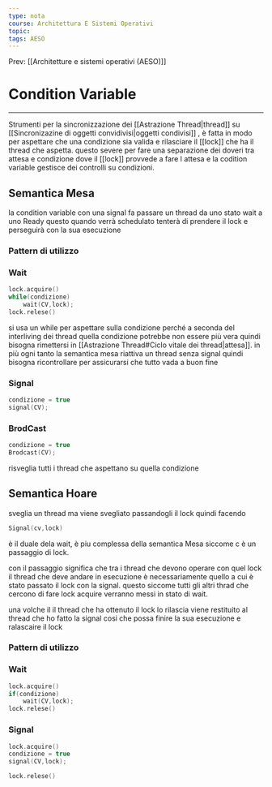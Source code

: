 ```yaml
---
type: nota
course: Architettura E Sistemi Operativi
topic: 
tags: AESO
---
```


Prev: [[Architetture e sistemi operativi (AESO)]]

# Condition Variable
---
Strumenti per la sincronizzazione dei [[Astrazione Thread|thread]] su [[Sincronizazine di oggetti convidivisi|oggetti condivisi]] , è fatta in modo per aspettare che una condizione sia valida e rilasciare il [[lock]] che ha il thread che aspetta. questo severe per fare una separazione dei doveri tra attesa e condizione dove il [[lock]] provvede a fare l attesa e la codition variable gestisce dei controlli su condizioni.

## Semantica Mesa

la condition variable con una signal  fa passare un thread da uno stato wait a uno Ready questo quando verrà schedulato tenterà di prendere il lock e perseguirà con la sua esecuzione

### Pattern di utilizzo

### Wait

```c
lock.acquire()
while(condizione)
	wait(CV,lock);
lock.relese()
```

si usa un while per aspettare sulla condizione perché a seconda del interliving dei thread quella condizione potrebbe non essere più vera quindi bisogna  rimettersi in [[Astrazione Thread#Ciclo vitale dei thread|attesa]]. in più ogni tanto la semantica mesa riattiva un thread senza signal quindi bisogna ricontrollare per assicurarsi che tutto vada a buon fine

### Signal

```c
condizione = true
signal(CV);
```

### BrodCast

```c
condizione = true
Brodcast(CV);
```

risveglia tutti i thread che aspettano su quella condizione

## Semantica Hoare

sveglia un thread ma viene svegliato passandogli il lock quindi facendo

```c
Signal(cv,lock)
```

 è il duale dela wait, è piu complessa della semantica Mesa siccome c è un passaggio di lock.

con il passaggio significa che tra i thread che devono operare con quel lock il thread che deve andare in esecuzione è necessariamente quello a cui è stato passato il lock con la signal. questo siccome tutti gli altri thrad che cercono di fare lock acquire verranno messi in stato di wait.

una volche il il thread che ha ottenuto il lock lo rilascia viene restituito al thread che ho fatto la signal cosi che possa finire la sua esecuzione e ralascaire il lock

### Pattern di utilizzo

### Wait

```c
lock.acquire()
if(condizione)
	wait(CV,lock);
lock.relese()
```

### Signal

```c
lock.acquire()
condizione = true
signal(CV,lock);

lock.relese()
```
